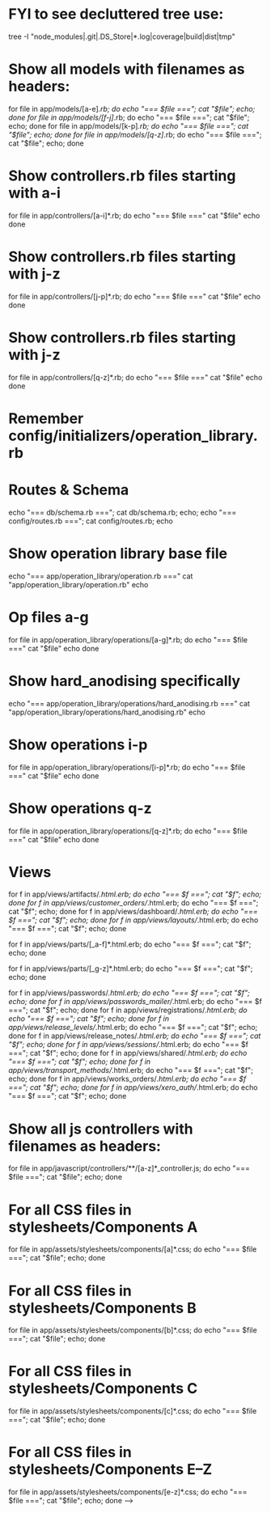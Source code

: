 # FYI to see decluttered tree use:
tree -I "node_modules|.git|.DS_Store|*.log|coverage|build|dist|tmp"
# Show all models with filenames as headers:
for file in app/models/[a-e]*.rb; do echo "=== $file ==="; cat "$file"; echo; done
for file in app/models/[f-j]*.rb; do echo "=== $file ==="; cat "$file"; echo; done
for file in app/models/[k-p]*.rb; do echo "=== $file ==="; cat "$file"; echo; done
for file in app/models/[q-z]*.rb; do echo "=== $file ==="; cat "$file"; echo; done

# Show controllers.rb files starting with a-i
for file in app/controllers/[a-i]*.rb; do
  echo "=== $file ==="
  cat "$file"
  echo
done

# Show controllers.rb files starting with j-z
for file in app/controllers/[j-p]*.rb; do
  echo "=== $file ==="
  cat "$file"
  echo
done

# Show controllers.rb files starting with j-z
for file in app/controllers/[q-z]*.rb; do
  echo "=== $file ==="
  cat "$file"
  echo
done

# Remember config/initializers/operation_library.rb

# Routes & Schema
echo "=== db/schema.rb ==="; cat db/schema.rb; echo; echo "=== config/routes.rb ==="; cat config/routes.rb; echo

# Show operation library base file
echo "=== app/operation_library/operation.rb ==="
cat "app/operation_library/operation.rb"
echo

# Op files a-g
for file in app/operation_library/operations/[a-g]*.rb; do
  echo "=== $file ==="
  cat "$file"
  echo
done

# Show hard_anodising specifically
echo "=== app/operation_library/operations/hard_anodising.rb ==="
cat "app/operation_library/operations/hard_anodising.rb"
echo


# Show operations i-p
for file in app/operation_library/operations/[i-p]*.rb; do
  echo "=== $file ==="
  cat "$file"
  echo
done

# Show operations q-z
for file in app/operation_library/operations/[q-z]*.rb; do
  echo "=== $file ==="
  cat "$file"
  echo
done

# Views
for f in app/views/artifacts/*.html.erb; do echo "=== $f ==="; cat "$f"; echo; done
for f in app/views/customer_orders/*.html.erb; do echo "=== $f ==="; cat "$f"; echo; done
for f in app/views/dashboard/*.html.erb; do echo "=== $f ==="; cat "$f"; echo; done
for f in app/views/layouts/*.html.erb; do echo "=== $f ==="; cat "$f"; echo; done

for f in app/views/parts/[_a-f]*.html.erb; do echo "=== $f ==="; cat "$f"; echo; done

for f in app/views/parts/[_g-z]*.html.erb; do echo "=== $f ==="; cat "$f"; echo; done

for f in app/views/passwords/*.html.erb; do echo "=== $f ==="; cat "$f"; echo; done
for f in app/views/passwords_mailer/*.html.erb; do echo "=== $f ==="; cat "$f"; echo; done
for f in app/views/registrations/*.html.erb; do echo "=== $f ==="; cat "$f"; echo; done
for f in app/views/release_levels/*.html.erb; do echo "=== $f ==="; cat "$f"; echo; done
for f in app/views/release_notes/*.html.erb; do echo "=== $f ==="; cat "$f"; echo; done
for f in app/views/sessions/*.html.erb; do echo "=== $f ==="; cat "$f"; echo; done
for f in app/views/shared/*.html.erb; do echo "=== $f ==="; cat "$f"; echo; done
for f in app/views/transport_methods/*.html.erb; do echo "=== $f ==="; cat "$f"; echo; done
for f in app/views/works_orders/*.html.erb; do echo "=== $f ==="; cat "$f"; echo; done
for f in app/views/xero_auth/*.html.erb; do echo "=== $f ==="; cat "$f"; echo; done

# Show all js controllers with filenames as headers:
for file in app/javascript/controllers/**/[a-z]*_controller.js; do echo "=== $file ==="; cat "$file"; echo; done


<!-- # See the helpers
for file in app/helpers/*.rb; do echo "=== $file ==="; cat "$file"; echo; done -->
<!-- # See the logic classes for recovery tracking
for file in app/logic/*.rb; do echo "=== $file ==="; cat "$file"; echo; done -->



# For all CSS files in stylesheets/Components A
for file in app/assets/stylesheets/components/[a]*.css; do echo "=== $file ==="; cat "$file"; echo; done
# For all CSS files in stylesheets/Components B
for file in app/assets/stylesheets/components/[b]*.css; do echo "=== $file ==="; cat "$file"; echo; done
# For all CSS files in stylesheets/Components C
for file in app/assets/stylesheets/components/[c]*.css; do echo "=== $file ==="; cat "$file"; echo; done
# For all CSS files in stylesheets/Components E–Z
for file in app/assets/stylesheets/components/[e-z]*.css; do echo "=== $file ==="; cat "$file"; echo; done -->
